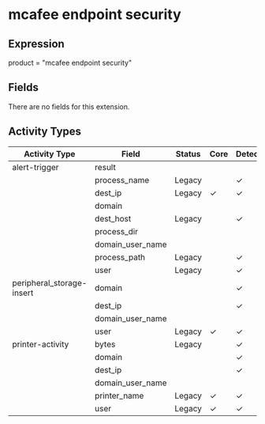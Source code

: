 mcafee endpoint security
========================

Expression
----------

product = "mcafee endpoint security"

Fields
------

There are no fields for this extension.

Activity Types
--------------

| Activity Type             | Field            | Status | Core     | Detection | Informational |
| ------------------------- | ---------------- | ------ | -------- | --------- | ------------- |
| alert-trigger             | result           |        |          |           |               |
|                           | process_name     | Legacy |          | &#10003;  |               |
|                           | dest_ip          | Legacy | &#10003; | &#10003;  |               |
|                           | domain           |        |          |           |               |
|                           | dest_host        | Legacy |          | &#10003;  |               |
|                           | process_dir      |        |          |           |               |
|                           | domain_user_name |        |          |           |               |
|                           | process_path     | Legacy |          | &#10003;  |               |
|                           | user             | Legacy |          | &#10003;  |               |
| peripheral_storage-insert | domain           |        |          | &#10003;  |               |
|                           | dest_ip          |        |          | &#10003;  |               |
|                           | domain_user_name |        |          |           |               |
|                           | user             | Legacy | &#10003; | &#10003;  |               |
| printer-activity          | bytes            | Legacy |          | &#10003;  |               |
|                           | domain           |        |          | &#10003;  |               |
|                           | dest_ip          |        |          | &#10003;  |               |
|                           | domain_user_name |        |          |           |               |
|                           | printer_name     | Legacy | &#10003; | &#10003;  |               |
|                           | user             | Legacy | &#10003; | &#10003;  |               |

